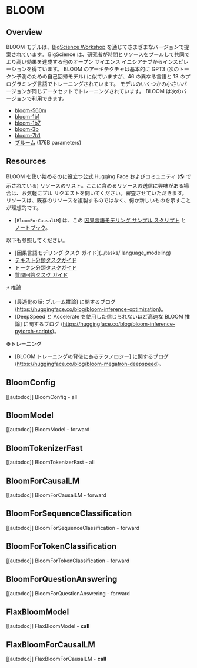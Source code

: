 <!--Copyright 2022 The HuggingFace Team. All rights reserved.

Licensed under the Apache License, Version 2.0 (the "License"); you may not use this file except in compliance with
the License. You may obtain a copy of the License at

http://www.apache.org/licenses/LICENSE-2.0

Unless required by applicable law or agreed to in writing, software distributed under the License is distributed on
an "AS IS" BASIS, WITHOUT WARRANTIES OR CONDITIONS OF ANY KIND, either express or implied. See the License for the
specific language governing permissions and limitations under the License.

⚠️ Note that this file is in Markdown but contain specific syntax for our doc-builder (similar to MDX) that may not be
rendered properly in your Markdown viewer.

-->

# BLOOM

## Overview

BLOOM モデルは、[BigScience Workshop](https://bigscience.huggingface.co/) を通じてさまざまなバージョンで提案されています。 BigScience は、研究者が時間とリソースをプールして共同でより高い効果を達成する他のオープン サイエンス イニシアチブからインスピレーションを得ています。
BLOOM のアーキテクチャは基本的に GPT3 (次のトークン予測のための自己回帰モデル) に似ていますが、46 の異なる言語と 13 のプログラミング言語でトレーニングされています。
モデルのいくつかの小さいバージョンが同じデータセットでトレーニングされています。 BLOOM は次のバージョンで利用できます。

- [bloom-560m](https://huggingface.co/bigscience/bloom-560m)
- [bloom-1b1](https://huggingface.co/bigscience/bloom-1b1)
- [bloom-1b7](https://huggingface.co/bigscience/bloom-1b7)
- [bloom-3b](https://huggingface.co/bigscience/bloom-3b)
- [bloom-7b1](https://huggingface.co/bigscience/bloom-7b1)
- [ブルーム](https://huggingface.co/bigscience/bloom) (176B parameters)

## Resources


BLOOM を使い始めるのに役立つ公式 Hugging Face およびコミュニティ (🌎 で示されている) リソースのリスト。ここに含めるリソースの送信に興味がある場合は、お気軽にプル リクエストを開いてください。審査させていただきます。リソースは、既存のリソースを複製するのではなく、何か新しいものを示すことが理想的です。

<PipelineTag pipeline="text-generation"/>

- [`BloomForCausalLM`] は、この [因果言語モデリング サンプル スクリプト](https://github.com/huggingface/transformers/tree/main/examples/pytorch/language-modeling#gpt-2gpt-and-causal-language-modeling) と [ノートブック](https://colab.research.google.com/github/huggingface/notebooks/blob/main/examples/language_modeling.ipynb)。

以下も参照してください。
- [因果言語モデリング タスク ガイド](../tasks/ language_modeling)
- [テキスト分類タスクガイド](../tasks/sequence_classification)
- [トークン分類タスクガイド](../tasks/token_classification)
- [質問回答タスク ガイド](../tasks/question_answering)

⚡️ 推論
- [最適化の話: ブルーム推論] に関するブログ (https://huggingface.co/blog/bloom-inference-optimization)。
- [DeepSpeed と Accelerate を使用した信じられないほど高速な BLOOM 推論] に関するブログ (https://huggingface.co/blog/bloom-inference-pytorch-scripts)。

⚙️トレーニング
- [BLOOM トレーニングの背後にあるテクノロジー] に関するブログ (https://huggingface.co/blog/bloom-megatron-deepspeed)。

## BloomConfig

[[autodoc]] BloomConfig
    - all

## BloomModel

[[autodoc]] BloomModel
    - forward

## BloomTokenizerFast

[[autodoc]] BloomTokenizerFast
    - all

## BloomForCausalLM

[[autodoc]] BloomForCausalLM
    - forward

## BloomForSequenceClassification

[[autodoc]] BloomForSequenceClassification
    - forward

## BloomForTokenClassification

[[autodoc]] BloomForTokenClassification
    - forward

## BloomForQuestionAnswering

[[autodoc]] BloomForQuestionAnswering
    - forward

## FlaxBloomModel

[[autodoc]] FlaxBloomModel
    - __call__

## FlaxBloomForCausalLM

[[autodoc]] FlaxBloomForCausalLM
    - __call__
